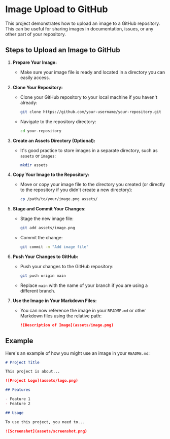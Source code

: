 # Image Upload to GitHub

This project demonstrates how to upload an image to a GitHub repository. This can be useful for sharing images in documentation, issues, or any other part of your repository.

## Steps to Upload an Image to GitHub

1. **Prepare Your Image:**
   - Make sure your image file is ready and located in a directory you can easily access.

2. **Clone Your Repository:**
   - Clone your GitHub repository to your local machine if you haven't already:
     ```bash
     git clone https://github.com/your-username/your-repository.git
     ```
   - Navigate to the repository directory:
     ```bash
     cd your-repository
     ```

3. **Create an Assets Directory (Optional):**
   - It's good practice to store images in a separate directory, such as `assets` or `images`:
     ```bash
     mkdir assets
     ```

4. **Copy Your Image to the Repository:**
   - Move or copy your image file to the directory you created (or directly to the repository if you didn't create a new directory):
     ```bash
     cp /path/to/your/image.png assets/
     ```

5. **Stage and Commit Your Changes:**
   - Stage the new image file:
     ```bash
     git add assets/image.png
     ```
   - Commit the change:
     ```bash
     git commit -m "Add image file"
     ```

6. **Push Your Changes to GitHub:**
   - Push your changes to the GitHub repository:
     ```bash
     git push origin main
     ```
   - Replace `main` with the name of your branch if you are using a different branch.

7. **Use the Image in Your Markdown Files:**
   - You can now reference the image in your `README.md` or other Markdown files using the relative path:
     ```markdown
     ![Description of Image](assets/image.png)
     ```

## Example

Here's an example of how you might use an image in your `README.md`:

```markdown
# Project Title

This project is about...

![Project Logo](assets/logo.png)

## Features

- Feature 1
- Feature 2

## Usage

To use this project, you need to...

![Screenshot](assets/screenshot.png)
